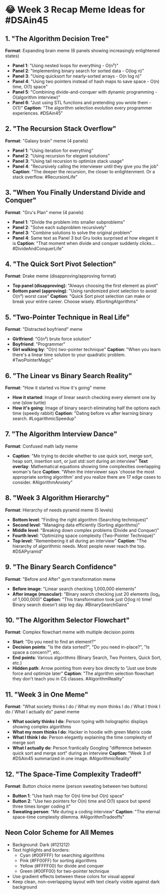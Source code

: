 # 😂 Week 3 Recap Meme Ideas for #DSAin45

## 1. "The Algorithm Decision Tree"
**Format**: Expanding brain meme (6 panels showing increasingly enlightened states)
- **Panel 1**: "Using nested loops for everything - O(n²)"
- **Panel 2**: "Implementing binary search for sorted data - O(log n)"
- **Panel 3**: "Using quicksort for nearly-sorted arrays - O(n log n)"
- **Panel 4**: "Using two pointers instead of hash maps to save space - O(n) time, O(1) space"
- **Panel 5**: "Combining divide-and-conquer with dynamic programming - O(algorithm interview)"
- **Panel 6**: "Just using STL functions and pretending you wrote them - O(1)"
**Caption**: "The algorithm selection evolution every programmer experiences. #DSAin45"

## 2. "The Recursion Stack Overflow"
**Format**: "Galaxy brain" meme (4 panels)
- **Panel 1**: "Using iteration for everything"
- **Panel 2**: "Using recursion for elegant solutions"
- **Panel 3**: "Using tail recursion to optimize stack usage"
- **Panel 4**: "Recursively calling the interviewer until they give you the job"
**Caption**: "The deeper the recursion, the closer to enlightenment. Or a stack overflow. #RecursionLife"

## 3. "When You Finally Understand Divide and Conquer"
**Format**: "Gru's Plan" meme (4 panels)
- **Panel 1**: "Divide the problem into smaller subproblems"
- **Panel 2**: "Solve each subproblem recursively"
- **Panel 3**: "Combine solutions to solve the original problem"
- **Panel 4**: Same text as Panel 3 but Gru looks surprised at how elegant it is
**Caption**: "That moment when divide and conquer suddenly clicks... #DivideAndConquerLife"

## 4. "The Quick Sort Pivot Selection"
**Format**: Drake meme (disapproving/approving format)
- **Top panel (disapproving)**: "Always choosing the first element as pivot"
- **Bottom panel (approving)**: "Using randomized pivot selection to avoid O(n²) worst case"
**Caption**: "Quick Sort pivot selection can make or break your entire career. Choose wisely. #SortingAlgorithms"

## 5. "Two-Pointer Technique in Real Life"
**Format**: "Distracted boyfriend" meme
- **Girlfriend**: "O(n²) brute force solution"
- **Boyfriend**: "Programmer"
- **Girl walking by**: "O(n) two-pointer technique"
**Caption**: "When you learn there's a linear time solution to your quadratic problem. #TwoPointerMagic"

## 6. "The Linear vs Binary Search Reality"
**Format**: "How it started vs How it's going" meme
- **How it started**: Image of linear search checking every element one by one (slow turtle)
- **How it's going**: Image of binary search eliminating half the options each time (speedy rabbit)
**Caption**: "Dating before vs after learning binary search. #LogarithmicSpeedup"

## 7. "The Algorithm Interview Dance"
**Format**: Confused math lady meme
- **Caption**: "Me trying to decide whether to use quick sort, merge sort, heap sort, insertion sort, or just std::sort during an interview"
**Text overlay**: Mathematical equations showing time complexities overlapping woman's face
**Caption**: "When the interviewer says 'choose the most appropriate sorting algorithm' and you realize there are 17 edge cases to consider. #AlgorithmAnxiety"

## 8. "Week 3 Algorithm Hierarchy"
**Format**: Hierarchy of needs pyramid meme (5 levels)
- **Bottom level**: "Finding the right algorithm (Searching techniques)"
- **Second level**: "Managing data efficiently (Sorting algorithms)"
- **Middle level**: "Breaking down complex problems (Divide and Conquer)"
- **Fourth level**: "Optimizing space complexity (Two-Pointer Technique)"
- **Top level**: "Remembering it all during an interview"
**Caption**: "The hierarchy of algorithmic needs. Most people never reach the top. #DSAPyramid"

## 9. "The Binary Search Confidence"
**Format**: "Before and After" gym transformation meme
- **Before image**: "Linear search checking 1,000,000 elements"
- **After image (muscular)**: "Binary search checking just 20 elements (log₂ of 1,000,000)"
**Caption**: "This transformation took just O(log n) time! Binary search doesn't skip leg day. #BinarySearchGains"

## 10. "The Algorithm Selector Flowchart"
**Format**: Complex flowchart meme with multiple decision points
- **Start**: "Do you need to find an element?"
- **Decision points**: "Is the data sorted?", "Do you need in-place?", "Is space a concern?", etc.
- **End points**: Various algorithms (Binary Search, Two Pointers, Quick Sort, etc.)
- **Hidden path**: Arrow pointing from every box directly to "Just use brute force and optimize later"
**Caption**: "The algorithm selection flowchart they don't teach you in CS classes. #AlgorithmReality"

## 11. "Week 3 in One Meme"
**Format**: "What society thinks I do / What my mom thinks I do / What I think I do / What I actually do" panel meme
- **What society thinks I do**: Person typing with holographic displays showing complex algorithms
- **What my mom thinks I do**: Hacker in hoodie with green Matrix code
- **What I think I do**: Person elegantly explaining the time complexity of merge sort
- **What I actually do**: Person frantically Googling "difference between quick sort and merge sort" during an interview
**Caption**: "Week 3 of #DSAin45 summarized in one image. #AlgorithmicReality"

## 12. "The Space-Time Complexity Tradeoff"
**Format**: Button choice meme (person sweating between two buttons)
- **Button 1**: "Use hash map for O(n) time but O(n) space"
- **Button 2**: "Use two pointers for O(n) time and O(1) space but spend three times longer coding it"
- **Sweating person**: "Me during a coding interview"
**Caption**: "The eternal space-time complexity dilemma. #AlgorithmTradeoffs"

## Neon Color Scheme for All Memes
- Background: Dark (#121212)
- Text highlights and borders: 
  - Cyan (#00FFFF) for searching algorithms
  - Pink (#FF00FF) for sorting algorithms
  - Yellow (#FFFF00) for divide and conquer
  - Green (#00FF00) for two-pointer technique
- Use gradient effects between these colors for visual appeal
- Keep clean, non-overlapping layout with text clearly visible against dark background
